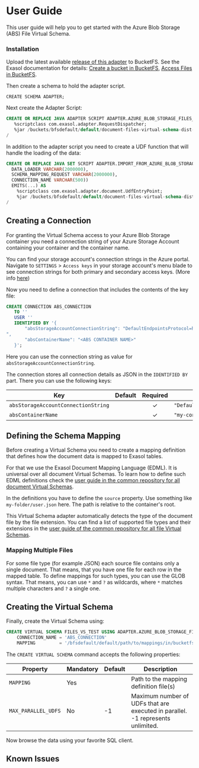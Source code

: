# User Guide

This user guide will help you to get started with the Azure Blob Storage (ABS) File Virtual Schema.

### Installation

Upload the latest available [release of this adapter](https://github.com/exasol/azure-blob-storage-document-files-virtual-schema/releases) to BucketFS. See the Exasol documentation for details: [Create a bucket in BucketFS](https://docs.exasol.com/administration/on-premise/bucketfs/create_new_bucket_in_bucketfs_service.htm), [Access Files in BucketFS](https://docs.exasol.com/administration/on-premise/bucketfs/accessfiles.htm).

Then create a schema to hold the adapter script.

```
CREATE SCHEMA ADAPTER;
```

Next create the Adapter Script:

 ```sql
CREATE OR REPLACE JAVA ADAPTER SCRIPT ADAPTER.AZURE_BLOB_STORAGE_FILES_ADAPTER AS
    %scriptclass com.exasol.adapter.RequestDispatcher;
    %jar /buckets/bfsdefault/default/document-files-virtual-schema-dist-7.2.0-azure-blob-storage-1.2.0.jar;
/
```

In addition to the adapter script you need to create a UDF function that will handle the loading of the data:

```sql
CREATE OR REPLACE JAVA SET SCRIPT ADAPTER.IMPORT_FROM_AZURE_BLOB_STORAGE_DOCUMENT_FILES(
  DATA_LOADER VARCHAR(2000000),
  SCHEMA_MAPPING_REQUEST VARCHAR(2000000),
  CONNECTION_NAME VARCHAR(500))
  EMITS(...) AS
    %scriptclass com.exasol.adapter.document.UdfEntryPoint;
    %jar /buckets/bfsdefault/default/document-files-virtual-schema-dist-7.2.0-azure-blob-storage-1.2.0.jar;
/
```

## Creating a Connection

For granting the Virtual Schema access to your Azure Blob Storage container you need a connection string of your Azure Storage Account containing your container and the container name.
 
You can find your storage account's connection strings in the Azure portal. Navigate to `SETTINGS` > `Access keys` in your storage account's menu blade to see connection strings for both primary and secondary access keys. (More info [here](https://docs.microsoft.com/en-us/azure/storage/common/storage-configure-connection-string#:~:text=You%20can%20find%20your%20storage,primary%20and%20secondary%20access%20keys.))

Now you need to define a connection that includes the contents of the key file:

 ```sql
CREATE CONNECTION ABS_CONNECTION
    TO ''
    USER ''
    IDENTIFIED BY '{
        "absStorageAccountConnectionString": "DefaultEndpointsProtocol=https;AccountName=accountName;AccountKey=accountKey;EndpointSuffix=core.windows.net
",
        "absContainerName": "<ABS CONTAINER NAME>" 
    }';
```

Here you can use the connection string as value for `absStorageAccountConnectionString`.

The connection stores all connection details as JSON in the `IDENTIFIED BY` part. There you can use the following keys:

| Key                              | Default                   | Required | Example                          |
|----------------------------------|---------------------------|:--------:|----------------------------------|
| `absStorageAccountConnectionString` |                           |    ✓     | `"DefaultEndpointsProtocol=https;AccountName=..."` |
| `absContainerName`                  |                           |    ✓     | `"my-container"`                 |


## Defining the Schema Mapping

Before creating a Virtual Schema you need to create a mapping definition that defines how the document data is mapped to Exasol tables.

For that we use the Exasol Document Mapping Language (EDML). It is universal over all document Virtual Schemas. To learn how to define such EDML definitions check the [user guide in the common repository for all document Virtual Schemas](https://github.com/exasol/virtual-schema-common-document/blob/main/doc/user_guide/edml_user_guide.md).

In the definitions you have to define the `source` property. Use something like `my-folder/user.json` here. The path is relative to the container's root.

This Virtual Schema adapter automatically detects the type of the document file by the file extension. You can find a list of supported file types and their extensions in the [user guide of the common repository for all file Virtual Schemas](https://github.com/exasol/virtual-schema-common-document-files/blob/main/doc/user_guide/user_guide.md).

### Mapping Multiple Files

For some file type (for example JSON) each source file contains only a single document. That means, that you have one file for each row in the mapped table. To define mappings for such types, you can use the GLOB syntax. That means, you can use `*` and `?` as wildcards, where `*` matches multiple characters and `?` a single one.

## Creating the Virtual Schema

Finally, create the Virtual Schema using:

```sql
CREATE VIRTUAL SCHEMA FILES_VS_TEST USING ADAPTER.AZURE_BLOB_STORAGE_FILES_ADAPTER WITH
    CONNECTION_NAME = 'ABS_CONNECTION'
    MAPPING         = '/bfsdefault/default/path/to/mappings/in/bucketfs';
```

The `CREATE VIRTUAL SCHEMA` command accepts the following properties:

| Property            | Mandatory | Default | Description                                                                    |
|---------------------|-----------|---------|--------------------------------------------------------------------------------|
| `MAPPING`           | Yes       |         | Path to the mapping definition file(s)                                         |
| `MAX_PARALLEL_UDFS` | No        | -1      | Maximum number of UDFs that are executed in parallel. -1 represents unlimited. | 

Now browse the data using your favorite SQL client.

## Known Issues
